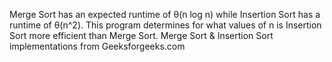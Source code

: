 Merge Sort has an expected runtime of θ(n log n) while Insertion Sort has a runtime of θ(n^2).
This program determines for what values of n is Insertion Sort more efficient than Merge Sort.
Merge Sort & Insertion Sort implementations from Geeksforgeeks.com
